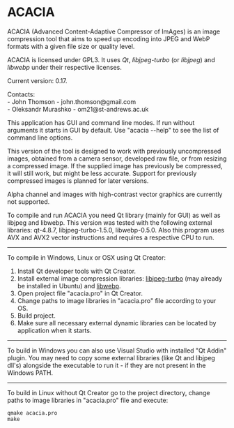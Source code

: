 # ACACIA

ACACIA (Advanced Content-Adaptive Compressor of ImAges) is an image compression tool that aims to speed up encoding into JPEG and WebP formats with a given file size or quality level.

ACACIA is licensed under GPL3. It uses *Qt*, *libjpeg-turbo* (or *libjpeg*) and *libwebp* under their respective licenses.

Current version: 0.17.

<p>Contacts:</br>
- John Thomson - john.thomson@gmail.com </br>
- Oleksandr Murashko - om21@st-andrews.ac.uk </br>
</p>

This application has GUI and command line modes. If run without arguments it starts in GUI by default. Use "acacia --help" to see the list of command line options.

This version of the tool is designed to work with previously uncompressed images, obtained from a camera sensor, developed raw file, or from resizing a compressed image. If the supplied image has previously be compressed, it will still work, but might be less accurate. Support for previously compressed images is planned for later versions.

Alpha channel and images with high-contrast vector graphics are currently not supported.

To compile and run ACACIA you need Qt library (mainly for GUI) as well as libjpeg and libwebp. This version was tested with the following external libraries: qt-4.8.7, libjpeg-turbo-1.5.0, libwebp-0.5.0. Also this program uses AVX and AVX2 vector instructions and requires a respective CPU to run.

-----

To compile in Windows, Linux or OSX using Qt Creator:

1. Install Qt developer tools with Qt Creator.
2. Install external image compression libraries: [libjpeg-turbo](https://sourceforge.net/projects/libjpeg-turbo/files/) (may already be installed in Ubuntu) and [libwebp](https://developers.google.com/speed/webp/download).
3. Open project file "acacia.pro" in Qt Creator.
4. Change paths to image libraries in "acacia.pro" file according to your OS.
5. Build project.
6. Make sure all necessary external dynamic libraries can be located by application when it starts.

-----

To build in Windows you can also use Visual Studio with installed "Qt Addin" plugin. You may need to copy some external libraries (like Qt and libjpeg dll's) alongside the executable to run it - if they are not present in the Windows PATH.

-----

To build in Linux without Qt Creator go to the project directory, change paths to image libraries in "acacia.pro" file and execute:
```
qmake acacia.pro
make
```
